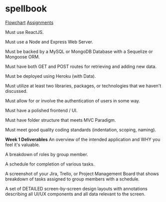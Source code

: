 # spellbook

[Flowchart](Spellbook_flowchart.pdf)
[Assignments](Project_Managment.png)

Must use ReactJS.

Must use a Node and Express Web Server.

Must be backed by a MySQL or MongoDB Database with a Sequelize or Mongoose ORM.

Must have both GET and POST routes for retrieving and adding new data.

Must be deployed using Heroku (with Data).

Must utilize at least two libraries, packages, or technologies that we haven't discussed.

Must allow for or involve the authentication of users in some way.

Must have a polished frontend / UI.

Must have folder structure that meets MVC Paradigm.

Must meet good quality coding standards (indentation, scoping, naming).

**Week 1 Deliverables**
An overview of the intended application and WHY you feel it's valuable.

A breakdown of roles by group member.

A schedule for completion of various tasks.

A screenshot of your Jira, Trello, or Project Management Board that shows breakdown of tasks assigned to group members with a schedule.

A set of DETAILED screen-by-screen design layouts with annotations describing all UI/UX components and all data relevant to the screen.